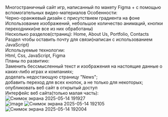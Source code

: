 Многостраничный сайт игр, написанный по макету Figma + с помощью вспомогательных видео-материалов
Особенности:  
  Черно-оранжевый дизайн с присутствием градиента на фоне  
  Использование изображений, небольшое количество анимаций, кнопки переходники(не все из них обработаны)  
  Несколько разделов(страниц): Home, About Us, Portfolio, Contacts  
  Раздел чтобы оставить почту для связи(написан с использованием JavaScript)  
Используемые технологии:  
  Html, Css, JavaScript, Figma  
Планы по развитию:  
  Заменить бессмысленный текст и изображения на настоящие данные о каких-либо играх и компаниях;  
  доделать недостающую страницу "News";  
  добавить переход для всех кнопок, а не только для некоторых;  
  опубликовать веб сайт в открытый доступ  
Интерфейс веб сайта(только малая часть):  
![Снимок экрана 2025-05-14 191927](https://github.com/user-attachments/assets/3408a04f-f603-4c6d-b146-c4fb56dd6811)  
![image](https://github.com/user-attachments/assets/f41167c3-200a-4ad4-9b74-8c69c8e535c6)
![Снимок экрана 2025-05-14 192105](https://github.com/user-attachments/assets/b2209930-13b6-4f11-8897-a304e8387cd1)  
![Снимок экрана 2025-05-14 192004](https://github.com/user-attachments/assets/68e45abf-dcc1-40d0-95ce-75b8b142d0fe)  
